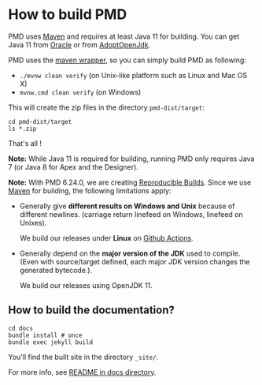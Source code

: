 # How to build PMD

PMD uses [Maven](https://maven.apache.org/) and requires at least Java 11 for building.
You can get Java 11 from [Oracle](http://www.oracle.com/technetwork/java/javase/downloads/index.html)
or from [AdoptOpenJdk](https://adoptopenjdk.net/).

PMD uses the [maven wrapper](https://github.com/takari/maven-wrapper), so you can simply build PMD as following:

*   `./mvnw clean verify` (on Unix-like platform such as Linux and Mac OS X)
*   `mvnw.cmd clean verify` (on Windows)

This will create the zip files in the directory `pmd-dist/target`:

    cd pmd-dist/target
    ls *.zip

That's all !

**Note:** While Java 11 is required for building, running PMD only requires Java 7 (or Java 8 for Apex and the Designer).

**Note:** With PMD 6.24.0, we are creating [Reproducible Builds](https://reproducible-builds.org/). Since we use
[Maven](https://maven.apache.org/guides/mini/guide-reproducible-builds.html) for building, the following
limitations apply:

*   Generally give **different results on Windows and Unix** because of different newlines.
    (carriage return linefeed on Windows, linefeed on Unixes).
    
    We build our releases under **Linux** on [Github Actions](https://github.com/pmd/pmd/actions).

*   Generally depend on the **major version of the JDK** used to compile. (Even with source/target defined,
    each major JDK version changes the generated bytecode.).
    
    We build our releases using OpenJDK 11.

## How to build the documentation?

    cd docs
    bundle install # once
    bundle exec jekyll build

You'll find the built site in the directory `_site/`.

For more info, see [README in docs directory](docs/README.md).
